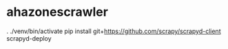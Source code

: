 # ahazonescrawler
. ./venv/bin/activate
pip install git+https://github.com/scrapy/scrapyd-client
scrapyd-deploy